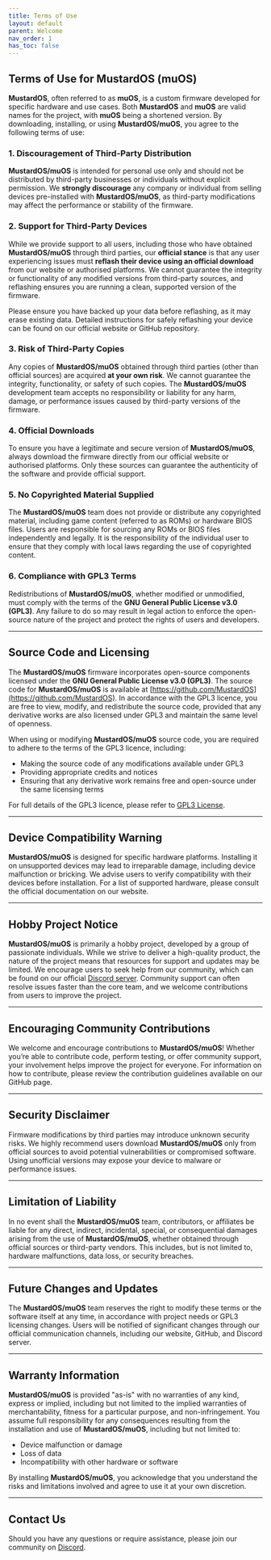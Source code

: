 ```yaml
---
title: Terms of Use
layout: default
parent: Welcome
nav_order: 1
has_toc: false
---
```


## Terms of Use for MustardOS (muOS)
**MustardOS**, often referred to as **muOS**, is a custom firmware developed for specific hardware and use cases.
Both **MustardOS** and **muOS** are valid names for the project, with **muOS** being a shortened version.
By downloading, installing, or using **MustardOS/muOS**, you agree to the following terms of use:

### 1. Discouragement of Third-Party Distribution
**MustardOS/muOS** is intended for personal use only and should not be distributed by third-party businesses or
individuals without explicit permission. We **strongly discourage** any company or individual from selling devices
pre-installed with **MustardOS/muOS**, as third-party modifications may affect the performance or stability
of the firmware.

### 2. Support for Third-Party Devices
While we provide support to all users, including those who have obtained **MustardOS/muOS** through third parties,
our **official stance** is that any user experiencing issues must **reflash their device using an official download**
from our website or authorised platforms. We cannot guarantee the integrity or functionality of any modified versions
from third-party sources, and reflashing ensures you are running a clean, supported version of the firmware.

Please ensure you have backed up your data before reflashing, as it may erase existing data. Detailed instructions
for safely reflashing your device can be found on our official website or GitHub repository.

### 3. Risk of Third-Party Copies
Any copies of **MustardOS/muOS** obtained through third parties (other than official sources) are acquired **at your
own risk**. We cannot guarantee the integrity, functionality, or safety of such copies. The **MustardOS/muOS**
development team accepts no responsibility or liability for any harm, damage, or performance issues caused by
third-party versions of the firmware.

### 4. Official Downloads
To ensure you have a legitimate and secure version of **MustardOS/muOS**, always download the firmware directly from
our official website or authorised platforms. Only these sources can guarantee the authenticity of the software and
provide official support.

### 5. No Copyrighted Material Supplied
The **MustardOS/muOS** team does not provide or distribute any copyrighted material, including game content
(referred to as ROMs) or hardware BIOS files. Users are responsible for sourcing any ROMs or BIOS files independently
and legally. It is the responsibility of the individual user to ensure that they comply with local laws regarding the
use of copyrighted content.

### 6. Compliance with GPL3 Terms
Redistributions of **MustardOS/muOS**, whether modified or unmodified, must comply with the terms of the
**GNU General Public License v3.0 (GPL3)**. Any failure to do so may result in legal action to enforce the
open-source nature of the project and protect the rights of users and developers.

---

## Source Code and Licensing
The **MustardOS/muOS** firmware incorporates open-source components licensed under the **GNU General Public License
v3.0 (GPL3)**. The source code for **MustardOS/muOS** is available
at [https://github.com/MustardOS](https://github.com/MustardOS). In accordance with the GPL3 licence, you are
free to view, modify, and redistribute the source code, provided that any derivative works are also licensed under
GPL3 and maintain the same level of openness.

When using or modifying **MustardOS/muOS** source code, you are required to adhere to the terms of the
GPL3 licence, including:

- Making the source code of any modifications available under GPL3
- Providing appropriate credits and notices
- Ensuring that any derivative work remains free and open-source under the same licensing terms

For full details of the GPL3 licence, please refer to [GPL3 License](https://www.gnu.org/licenses/gpl-3.0.html).

---

## Device Compatibility Warning
**MustardOS/muOS** is designed for specific hardware platforms. Installing it on unsupported devices may lead
to irreparable damage, including device malfunction or bricking. We advise users to verify compatibility with their
devices before installation. For a list of supported hardware, please consult the official documentation on our website.

---

## Hobby Project Notice
**MustardOS/muOS** is primarily a hobby project, developed by a group of passionate individuals. While we strive to
deliver a high-quality product, the nature of the project means that resources for support and updates may be limited.
We encourage users to seek help from our community, which can be found on our
official [Discord server](https://discord.gg/muos). Community support can often resolve issues faster than the
core team, and we welcome contributions from users to improve the project.

---

## Encouraging Community Contributions
We welcome and encourage contributions to **MustardOS/muOS**! Whether you’re able to contribute code, perform testing,
or offer community support, your involvement helps improve the project for everyone. For information on how to
contribute, please review the contribution guidelines available on our GitHub page.

---

## Security Disclaimer
Firmware modifications by third parties may introduce unknown security risks. We highly recommend users download
**MustardOS/muOS** only from official sources to avoid potential vulnerabilities or compromised software. Using
unofficial versions may expose your device to malware or performance issues.

---

## Limitation of Liability
In no event shall the **MustardOS/muOS** team, contributors, or affiliates be liable for any direct, indirect,
incidental, special, or consequential damages arising from the use of **MustardOS/muOS**, whether obtained through
official sources or third-party vendors. This includes, but is not limited to, hardware malfunctions, data loss,
or security breaches.

---

## Future Changes and Updates
The **MustardOS/muOS** team reserves the right to modify these terms or the software itself at any time, in accordance
with project needs or GPL3 licensing changes. Users will be notified of significant changes through our official
communication channels, including our website, GitHub, and Discord server.

---

## Warranty Information
**MustardOS/muOS** is provided "as-is" with no warranties of any kind, express or implied, including but not limited
to the implied warranties of merchantability, fitness for a particular purpose, and non-infringement. You assume full
responsibility for any consequences resulting from the installation and use of **MustardOS/muOS**, including but not
limited to:

- Device malfunction or damage
- Loss of data
- Incompatibility with other hardware or software

By installing **MustardOS/muOS**, you acknowledge that you understand the risks and limitations involved and agree
to use it at your own discretion.

---

## Contact Us
Should you have any questions or require assistance, please join our community on [Discord](https://discord.gg/muos).
